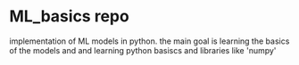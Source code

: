 # ML_basics repo
implementation of ML models in python.
the main goal is learning the basics of the models and and learning python basiscs and libraries like 'numpy'
